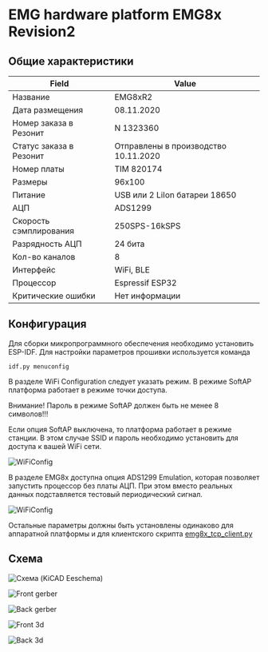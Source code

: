 # EMG hardware platform EMG8x Revision2

## Общие характеристики

| Field      | Value       |
| ------------- | ------------- |
| Название      | EMG8xR2       |
| Дата размещения| 08.11.2020   |
| Номер заказа в Резонит| N 1323360 |
| Статус заказа в Резонит| Отправлены в производство 10.11.2020 |
|Номер платы |TIM 820174|
| Размеры| 96x100 |
| Питание| USB или 2 LiIon батареи 18650 |
| АЦП | ADS1299 |
|Скорость сэмплирования|250SPS-16kSPS|
|Разрядность АЦП|24 бита|
| Кол-во каналов | 8 |
| Интерфейс| WiFi, BLE |
| Процессор| Espressif ESP32 |
| Критические ошибки| Нет информации|

## Конфигурация

Для сборки микропрограммного обеспечения необходимо установить ESP-IDF. Для настройки параметров прошивки используется команда 
```
idf.py menuconfig
```
В разделе WiFi Configuration следует указать режим. В режиме SoftAP платформа работает в режиме точки доступа. 

Внимание! Пароль в режиме SoftAP должен быть не менее 8 символов!!!

Если опция SoftAP выключена, то платформа работает в режиме станции. В этом случае SSID и пароль необходимо установить для доступа к вашей WiFi сети.

![WiFiConfig](https://drive.google.com/uc?export=view&id=1MJfj9EwQQmBjOCEw-MoydRnb6mCN9Bni)

В разделе EMG8x доступна опция ADS1299 Emulation, которая позволяет запустить процессор без платы АЦП. При этом вместо реальных данных подставляется тестовый периодический сигнал.

![WiFiConfig](https://drive.google.com/uc?export=view&id=1yztndch84vDITJ4aMiv7DsKqSIPqdQcS)

Остальные параметры должны быть установлены одинаково для аппаратной платформы и для клиентского скрипта [emg8x_tcp_client.py](https://github.com/RF-Lab/emg_platform/blob/master/source/python/hwtools/emg8x_tcp_client.py)

## Схема

![Схема (KiCAD Eeschema)](https://drive.google.com/uc?export=view&id=1L_DrWvEDwm783Buy2m62GdEQSulPrG8b)

![Front gerber](https://drive.google.com/uc?export=view&id=1hN0poB4uc8N73exoMtfLxHJGHW3u5dZl)

![Back gerber](https://drive.google.com/uc?export=view&id=1BsafmD12kwoHVkJh0ndohjoeSAEMBt_H)

![Front 3d](https://drive.google.com/uc?export=view&id=1ftYCHDupvvZYecgCGAcaD7Ab4m_XAcu0)

![Back 3d](https://drive.google.com/uc?export=view&id=1MH8trmyGndIPEdMWTS9q-ZSTEHRyNE4C)


